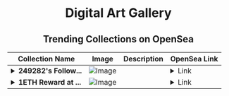 <div align="center">

# Digital Art Gallery

## Trending Collections on OpenSea

| Collection Name                       | Image                                                                                     | Description                       | OpenSea Link                                                                                          |
|---------------------------------------|-------------------------------------------------------------------------------------------|-----------------------------------|--------------------------------------------------------------------------------------------------------|
| **<details><summary>249282's Follow...</summary>249282's Follower</details>** | ![Image](https://i.seadn.io/s/raw/files/19f9f090920392cc3650cbdf4361755b.png?w=500&auto=format?w=200&auto=format) |  | <details><summary>Link</summary>[249282's Follower](https://opensea.io/collection/249282-s-follower)</details> |
| **<details><summary>1ETH Reward at ...</summary>1ETH Reward at [ web3-eth.lol ] 🎁</details>** | ![Image](https://i.seadn.io/s/raw/files/11125ee26421411daba4dab7170cc854.jpg?w=500&auto=format?w=200&auto=format) |  | <details><summary>Link</summary>[1ETH Reward at [ web3-eth.lol ] 🎁](https://opensea.io/collection/1eth-reward-at-web3-eth-lol-111)</details> |

</div>